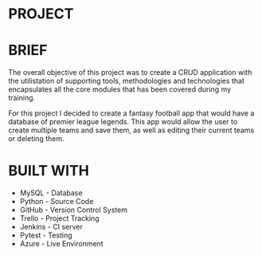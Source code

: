 # PROJECT

# BRIEF

The overall objective of this project was to create a CRUD application with the utilistation of supporting tools, methodologies and technologies that encapsulates all the core modules that has been covered during my training. 

For this project I decided to create a fantasy football app that would have a database of premier league legends. This app would allow the user to create multiple teams and save them, as well as editing their current teams or deleting them.

# BUILT WITH
* MySQL - Database
* Python - Source Code
* GitHub - Version Control System
* Trello - Project Tracking
* Jenkins - CI server
* Pytest - Testing
* Azure - Live Environment
